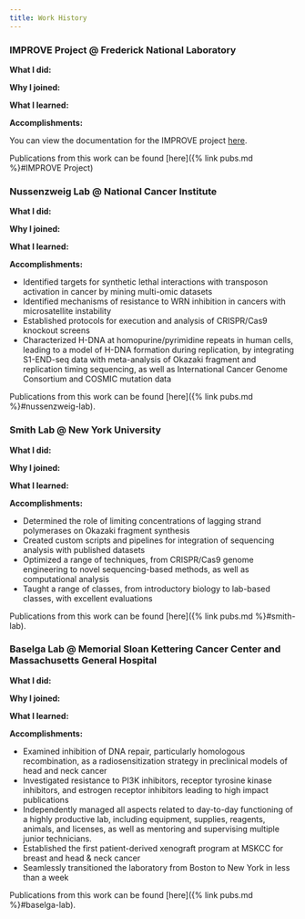 ```yaml
---
title: Work History
---
```




### IMPROVE Project @ Frederick National Laboratory
**What I did:**

**Why I joined:** 

**What I learned:**

**Accomplishments:**

You can view the documentation for the IMPROVE project [here](/https://jdacs4c-improve.github.io/docs/).

Publications from this work can be found [here]({% link pubs.md %}#IMPROVE Project)


### Nussenzweig Lab @ National Cancer Institute
**What I did:**

**Why I joined:** 

**What I learned:**

**Accomplishments:**
* Identified targets for synthetic lethal interactions with transposon activation in cancer by mining multi-omic datasets
* Identified mechanisms of resistance to WRN inhibition in cancers with microsatellite instability
* Established protocols for execution and analysis of CRISPR/Cas9 knockout screens
* Characterized H-DNA at homopurine/pyrimidine repeats in human cells, leading to a model of H-DNA formation during replication, by integrating S1-END-seq data with meta-analysis of Okazaki fragment and replication timing sequencing, as well as International Cancer Genome Consortium and COSMIC mutation data

Publications from this work can be found [here]({% link pubs.md %}#nussenzweig-lab).


### Smith Lab @ New York University
**What I did:**

**Why I joined:** 

**What I learned:**

**Accomplishments:**
* Determined the role of limiting concentrations of lagging strand polymerases on Okazaki fragment synthesis
* Created custom scripts and pipelines for integration of sequencing analysis with published datasets
* Optimized a range of techniques, from CRISPR/Cas9 genome engineering to novel sequencing-based methods, as well as computational analysis
* Taught a range of classes, from introductory biology to lab-based classes, with excellent evaluations

Publications from this work can be found [here]({% link pubs.md %}#smith-lab).


### Baselga Lab @ Memorial Sloan Kettering Cancer Center and Massachusetts General Hospital
**What I did:**

**Why I joined:** 

**What I learned:**

**Accomplishments:**
* Examined inhibition of DNA repair, particularly homologous recombination, as a radiosensitization strategy in preclinical models of head and neck cancer
* Investigated resistance to PI3K inhibitors, receptor tyrosine kinase inhibitors, and estrogen receptor inhibitors leading to high impact publications
* Independently managed all aspects related to day-to-day functioning of a highly productive lab, including equipment, supplies, reagents, animals, and licenses, as well as mentoring and supervising multiple junior technicians.
* Established the first patient-derived xenograft program at MSKCC for breast and head & neck cancer
* Seamlessly transitioned the laboratory from Boston to New York in less than a week

Publications from this work can be found [here]({% link pubs.md %}#baselga-lab).
